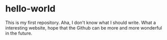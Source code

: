 # hello-world
This is my first repository.
Aha, I don't know what I should write.
What a interesting website, hope that the Github can be more and more wonderful in the future.
